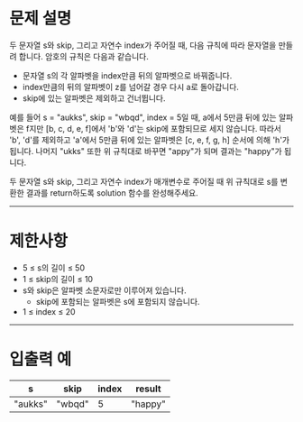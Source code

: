 # 문제 설명
두 문자열 s와 skip, 그리고 자연수 index가 주어질 때,
다음 규칙에 따라 문자열을 만들려 합니다.
암호의 규칙은 다음과 같습니다.

- 문자열 s의 각 알파벳을 index만큼 뒤의 알파벳으로 바꿔줍니다.
- index만큼의 뒤의 알파벳이 z를 넘어갈 경우 다시 a로 돌아갑니다.
- skip에 있는 알파벳은 제외하고 건너뜁니다.

예를 들어 s = "aukks", skip = "wbqd", index = 5일 때,
a에서 5만큼 뒤에 있는 알파벳은 f지만
[b, c, d, e, f]에서 'b'와 'd'는 skip에 포함되므로 세지 않습니다.
 따라서 'b', 'd'를 제외하고 'a'에서 5만큼 뒤에 있는 알파벳은 [c, e, f, g, h] 순서에 의해 'h'가 됩니다. 
 나머지 "ukks" 또한 위 규칙대로 바꾸면 "appy"가 되며 결과는 "happy"가 됩니다.

두 문자열 s와 skip, 그리고 자연수 index가 매개변수로 주어질 때 위 규칙대로 s를 변환한 결과를 return하도록 solution 함수를 완성해주세요.
***
# 제한사항
- 5 ≤ s의 길이 ≤ 50
- 1 ≤ skip의 길이 ≤ 10
- s와 skip은 알파벳 소문자로만 이루어져 있습니다.
    - skip에 포함되는 알파벳은 s에 포함되지 않습니다.
- 1 ≤ index ≤ 20
***
# 입출력 예
|s|skip|index|result|
|---|---|----|----|
|"aukks"|"wbqd"|5|"happy"|

